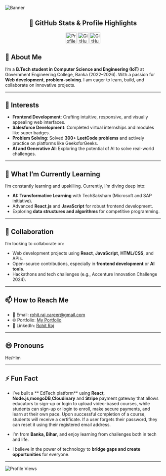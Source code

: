![Banner](https://github.com/user-attachments/assets/5a3b7c92-ff05-4ebf-a305-9949ab0b05ad)   
 
<div align="center">

## 🌟 GitHub Stats & Profile Highlights  

<p>
  <img src="https://komarev.com/ghpvc/?username=rohit-raj7&label=👀%20Profile%20Views&color=blue&style=for-the-badge&labelColor=black" alt="Profile views" height="35"/>
  <img src="https://img.shields.io/github/followers/rohit-raj7?label=Followers&style=for-the-badge&logo=github&color=blue&labelColor=black" alt="GitHub Followers" height="35"/>
  <img src="https://img.shields.io/github/stars/rohit-raj7?label=Stars&style=for-the-badge&logo=github&color=blue&labelColor=black" alt="GitHub Stars" height="35"/>
</p>

</div>


 

## 👀 About Me  
I’m a **B.Tech student in Computer Science and Engineering (IoT)** at Government Engineering College, Banka (2022–2026). With a passion for **Web development**, **problem-solving**. I am eager to learn, build, and collaborate on innovative projects.

---


## 🌟 Interests  
- **Frontend Development**: Crafting intuitive, responsive, and visually appealing web interfaces.  
- **Salesforce Development**: Completed virtual internships and modules like super badges.  
- **Problem Solving**: Solved **300+ LeetCode problems** and actively practice on platforms like GeeksforGeeks.  
- **AI and Generative AI**: Exploring the potential of AI to solve real-world challenges.

---

## 🌱 What I’m Currently Learning  
I’m constantly learning and upskilling. Currently, I’m diving deep into:  
- **AI: Transformative Learning** with TechSaksham (Microsoft and SAP initiative).  
- Advanced **React.js** and **JavaScript** for robust frontend development.  
- Exploring **data structures and algorithms** for competitive programming.  

---


## 💞️ Collaboration  
I’m looking to collaborate on:  
- Web development projects using **React**, **JavaScript**, **HTML/CSS**, and APIs.  
- Open-source contributions, especially in **frontend development** or **AI tools**.  
- Hackathons and tech challenges (e.g., Accenture Innovation Challenge 2024).  

---

## 📫 How to Reach Me  
- 📧 Email: [rohit.raj.career@gmail.com](mailto:rohit.raj.career@gmail.com)  
- 🌐 Portfolio: [My Portfolio](https://rohit-raj.netlify.app/)
- 💼 LinkedIn: [Rohit Raj](https://www.linkedin.com/in/rohit-raj-7)  

---

## 😄 Pronouns  
He/Him  

---

## ⚡ Fun Fact  
- I’ve built a ** EdTech platform** using **React**, **Node.js**,**mongoDB**,**Cloudinary** and **Stripe** payment gateway that allows educators to sign-up or login to upload video-based courses, while students can sign-up or login to enroll, make secure payments, and learn at their own pace.
Upon successful completion of a course, students will receive a certificate.
If a user forgets their password, they can reset it using their registered email address.
 
- I’m from **Banka, Bihar**, and enjoy learning from challenges both in tech and life.  
- I believe in the power of technology to **bridge gaps and create opportunities** for everyone.  

---

![Profile Views](https://komarev.com/ghpvc/?username=rohit-raj7&color=blue&style=flat-square)  
